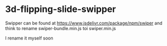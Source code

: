 # 3d-flipping-slide-swipper
Swipper can be found at https://www.jsdelivr.com/package/npm/swiper
and think to rename swiper-bundle.min.js toi swiper.min.js

I rename it myself soon
